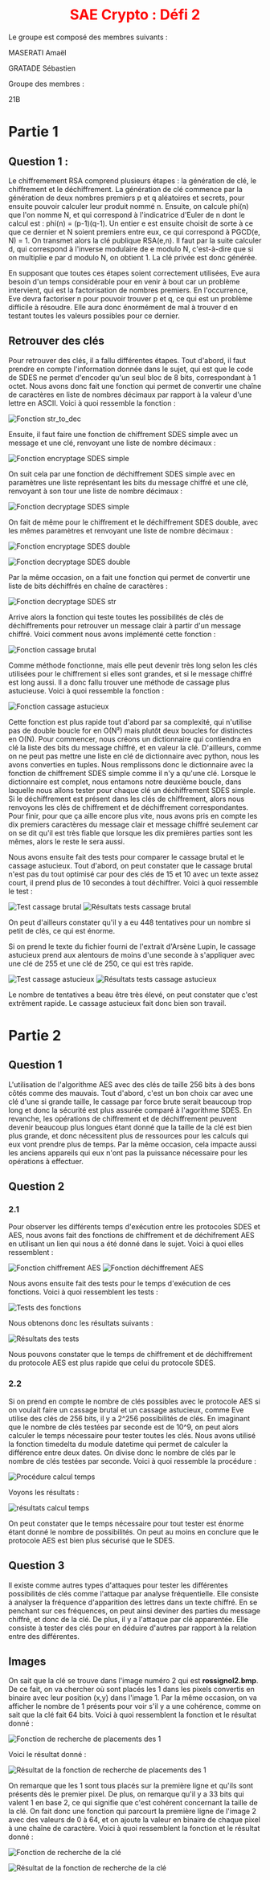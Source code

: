 <h1><center><span style="color:red">SAE Crypto : Défi 2</span></center></h1>

Le groupe est composé des membres suivants : 

MASERATI Amaël

GRATADE Sébastien

Groupe des membres : 

21B

# Partie 1

## Question 1 : 

Le chiffremement RSA comprend plusieurs étapes : la génération de clé, le chiffrement et le déchiffrement. La génération de clé commence par la génération de deux nombres premiers p et q aléatoires et secrets, pour ensuite pouvoir calculer leur produit nommé n. Ensuite, on calcule phi(n) que l'on nomme N, et qui correspond à l'indicatrice d'Euler de n dont le calcul est : phi(n) = (p-1)(q-1). Un entier e est ensuite choisit de sorte à ce que ce dernier et N soient premiers entre eux, ce qui correspond à PGCD(e, N) = 1. On transmet alors la clé publique RSA(e,n). Il faut par la suite calculer d, qui correspond à l'inverse modulaire de e modulo N, c'est-à-dire que si on multiplie e par d modulo N, on obtient 1. La clé privée est donc générée.

En supposant que toutes ces étapes soient correctement utilisées, Eve aura besoin d'un temps considérable pour en venir à bout car un problème intervient, qui est la factorisation de nombres premiers. En l'occurrence, Eve devra factoriser n pour pouvoir trouver p et q, ce qui est un problème difficile à résoudre. Elle aura donc énormément de mal à trouver d en testant toutes les valeurs possibles pour ce dernier.

## Retrouver des clés 

Pour retrouver des clés, il a fallu différentes étapes. Tout d'abord, il faut prendre en compte l'information donnée dans le sujet, qui est que le code de SDES ne permet d'encoder qu'un seul bloc de 8 bits, correspondant à 1 octet. Nous avons donc fait une fonction qui permet de convertir une chaîne de caractères en liste de nombres décimaux par rapport à la valeur d'une lettre en ASCII. Voici à quoi ressemble la fonction : 

![Fonction str_to_dec](./img/partie1/str_to_dec.PNG)

Ensuite, il faut faire une fonction de chiffrement SDES simple avec un message et une clé, renvoyant une liste de nombre décimaux : 

![Fonction encryptage SDES simple](./img/partie1/chiffrement_sdes.PNG)

On suit cela par une fonction de déchiffrement SDES simple avec en paramètres une liste représentant les bits du message chiffré et une clé, renvoyant à son tour une liste de nombre décimaux : 

![Fonction decryptage SDES simple](./img/partie1/dechiffrement_sdes.PNG)

On fait de même pour le chiffrement et le déchiffrement SDES double, avec les mêmes paramètres et renvoyant une liste de nombre décimaux :

![Fonction encryptage SDES double](./img/partie1/chiffrement_double_sdes.PNG)

![Fonction decryptage SDES double](./img/partie1/dechiffrement_double_sdes.PNG)

Par la même occasion, on a fait une fonction qui permet de convertir une liste de bits déchiffrés en chaîne de caractères : 

![Fonction decryptage SDES str](./img/partie1/dechiffrement_double_sdes_str.PNG)

Arrive alors la fonction qui teste toutes les possibilités de clés de déchiffrements pour retrouver un message clair à partir d'un message chiffré. Voici comment nous avons implémenté cette fonction : 

![Fonction cassage brutal](./img/partie1/cassage_brutal.PNG)

Comme méthode fonctionne, mais elle peut devenir très long selon les clés utilisées pour le chiffrement si elles sont grandes, et si le message chiffré est long aussi. Il a donc fallu trouver une méthode de cassage plus astucieuse. Voici à quoi ressemble la fonction : 

![Fonction cassage astucieux](./img/partie1/cassage_astucieux.PNG)

Cette fonction est plus rapide tout d'abord par sa complexité, qui n'utilise pas de double boucle for en O(N²) mais plutôt deux boucles for distinctes en O(N). Pour commencer, nous créons un dictionnaire qui contiendra en clé la liste des bits du message chiffré, et en valeur la clé. D'ailleurs, comme on ne peut pas mettre une liste en clé de dictionnaire avec python, nous les avons converties en tuples. Nous remplissons donc le dictionnaire avec la fonction de chiffrement SDES simple comme il n'y a qu'une clé. Lorsque le dictionnaire est complet, nous entamons notre deuxième boucle, dans laquelle nous allons tester pour chaque clé un déchiffrement SDES simple. Si le déchiffrement est présent dans les clés de chiffrement, alors nous renvoyons les clés de chiffrement et de déchiffrement correspondantes. Pour finir, pour que ça aille encore plus vite, nous avons pris en compte les dix premiers caractères du message clair et message chiffré seulement car on se dit qu'il est très fiable que lorsque les dix premières parties sont les mêmes, alors le reste le sera aussi.

Nous avons ensuite fait des tests pour comparer le cassage brutal et le cassage astucieux. Tout d'abord, on peut constater que le cassage brutal n'est pas du tout optimisé car pour des clés de 15 et 10 avec un texte assez court, il prend plus de 10 secondes à tout déchiffrer. Voici à quoi ressemble le test :

![Test cassage brutal](./img/partie1/test_cassage_brutal.PNG)
![Résultats tests cassage brutal](./img/partie1/resultats_tests_cassage_brutal.PNG)

On peut d'ailleurs constater qu'il y a eu 448 tentatives pour un nombre si petit de clés, ce qui est énorme.

Si on prend le texte du fichier fourni de l'extrait d'Arsène Lupin, le cassage astucieux prend aux alentours de moins d'une seconde à s'appliquer avec une clé de 255 et une clé de 250, ce qui est très rapide.

![Test cassage astucieux](./img/partie1/test_cassage_astucieux.PNG)
![Résultats tests cassage astucieux](./img/partie1/resultats_tests_cassage_astucieux.PNG)

Le nombre de tentatives a beau être très élevé, on peut constater que c'est extrêment rapide. Le cassage astucieux fait donc bien son travail.

# Partie 2

## Question 1

L'utilisation de l'algorithme AES avec des clés de taille 256 bits à des bons côtés comme des mauvais. Tout d'abord, c'est un bon choix car avec une clé d'une si grande taille, le cassage par force brute serait beaucoup trop long et donc la sécurité est plus assurée comparé à l'agorithme SDES. En revanche, les opérations de chiffrement et de déchiffrement peuvent devenir beaucoup plus longues étant donné que la taille de la clé est bien plus grande, et donc nécessitent plus de ressources pour les calculs qui eux vont prendre plus de temps. Par la même occasion, cela impacte aussi les anciens appareils qui eux n'ont pas la puissance nécessaire pour les opérations à effectuer.


## Question 2

### 2.1

Pour observer les différents temps d'exécution entre les protocoles SDES et AES, nous avons fait des fonctions de chiffrement et de déchifrement AES en utilisant un lien qui nous a été donné dans le sujet. Voici à quoi elles ressemblent :

![Fonction chiffrement AES](./img/partie2/chiffrement_aes.PNG)
![Fonction déchiffrement AES](./img/partie2/dechiffrement_aes.PNG)

Nous avons ensuite fait des tests pour le temps d'exécution de ces fonctions. Voici à quoi ressemblent les tests :

![Tests des fonctions](./img/partie2/tests_fonctions.PNG)

Nous obtenons donc les résultats suivants :

![Résultats des tests](./img/partie2/resultats_tests.PNG)

Nous pouvons constater que le temps de chiffrement et de déchiffrement du protocole AES est plus rapide que celui du protocole SDES.

### 2.2

Si on prend en compte le nombre de clés possibles avec le protocole AES si on voulait faire un cassage brutal et un cassage astucieux, comme Eve utilise des clés de 256 bits, il y a 2^256 possibilités de clés. En imaginant que le nombre de clés testées par seconde est de 10^9, on peut alors calculer le temps nécessaire pour tester toutes les clés. Nous avons utilisé la fonction timedelta du module datetime qui permet de calculer la différence entre deux dates. On divise donc le nombre de clés par le nombre de clés testées par seconde. Voici à quoi ressemble la procédure : 

![Procédure calcul temps](./img/partie2/procedure_calcul_temps.PNG)

Voyons les résultats : 

![résultats calcul temps](./img/partie2/resultats_calcul_temps.PNG)

On peut constater que le temps nécessaire pour tout tester est énorme étant donné le nombre de possibilités. On peut au moins en conclure que le protocole AES est bien plus sécurisé que le SDES.

## Question 3

Il existe comme autres types d'attaques pour tester les différentes possibilités de clés comme l'attaque par analyse fréquentielle. Elle consiste à analyser la fréquence d'apparition des lettres dans un texte chiffré. En se penchant sur ces fréquences, on peut ainsi deviner des parties du message chiffré, et donc de la clé. De plus, il y a l'attaque par clé apparentée. Elle consiste à tester des clés pour en déduire d'autres par rapport à la relation entre des différentes.

## Images

On sait que la clé se trouve dans l'image numéro 2 qui est **rossignol2.bmp**. De ce fait, on va chercher où sont placés les 1 dans les pixels convertis en binaire avec leur position (x,y) dans l'image 1. Par la même occasion, on va afficher le nombre de 1 présents pour voir s'il y a une cohérence, comme on sait que la clé fait 64 bits. Voici à quoi ressemblent la fonction et le résultat donné : 

![Fonction de recherche de placements des 1](./img/partie2/trouver_bits_1.PNG)

Voici le résultat donné :

![Résultat de la fonction de recherche de placements des 1](./img/partie2/resultats_bits_1.PNG)

On remarque que les 1 sont tous placés sur la première ligne et qu'ils sont présents dès le premier pixel. De plus, on remarque qu'il y a 33 bits qui valent 1 en base 2, ce qui signifie que c'est cohérent concernant la taille de la clé. On fait donc une fonction qui parcourt la première ligne de l'image 2 avec des valeurs de 0 à 64, et on ajoute la valeur en binaire de chaque pixel à une chaîne de caractère. Voici à quoi ressemblent la fonction et le résultat donné :

![Fonction de recherche de la clé](./img/partie2/trouver_cle_image.PNG)

![Résultat de la fonction de recherche de la clé](./img/partie2/cle_image.PNG)
